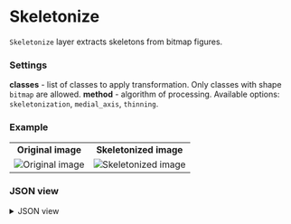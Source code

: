 # Skeletonize

`Skeletonize` layer extracts skeletons from bitmap figures.

### Settings

**classes** - list of classes to apply transformation. Only classes with shape `bitmap` are allowed.
**method** - algorithm of processing. Available options: `skeletonization`, `medial_axis`, `thinning`.

### Example

<table>
<tr>
<td style="text-align:center"><strong>Original image</strong></td>
<td style="text-align:center"><strong>Skeletonized image</strong></td>
</tr>
<tr>
<td> <img src="https://github.com/supervisely-ecosystem/dtl-v2/assets/79905215/879c31b6-286e-4e00-90c6-c2ed16784e66" alt="Original image" /> </td>
<td> <img src="https://github.com/supervisely-ecosystem/dtl-v2/assets/79905215/7dae7e72-2e71-4b08-a318-ab5a270a8fb7" alt="Skeletonized image" /> </td>
</tr>
</table>

### JSON view

<details>
  <summary>JSON view</summary>
```json
{
    "action": "skeletonize",
    "src": [
        "$data_12"
    ],
    "dst": "$skeletonize_15",
    "settings": {
        "classes": [
            "Cat",
            "Squirrel"
        ],
        "method": "skeletonization"
    }
}
```
</details>
